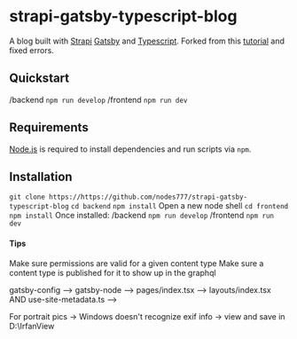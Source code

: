 # strapi-gatsby-typescript-blog

A blog built with [Strapi](https://strapi.io/) [Gatsby](https://www.gatsbyjs.com/) and [Typescript](https://www.typescriptlang.org/). Forked from this [tutorial](https://strapi.io/blog/build-a-static-blog-with-gatsby-typescript-and-strapi) and fixed errors.

## Quickstart

/backend
`npm run develop`
/frontend
`npm run dev`

## Requirements

[Node.js](https://nodejs.org) is required to install dependencies and run scripts via `npm`.

## Installation

`git clone https://https://github.com/nodes777/strapi-gatsby-typescript-blog`
`cd backend`
`npm install`
Open a new node shell
`cd frontend`
`npm install`
Once installed:
/backend
`npm run develop`
/frontend
`npm run dev`

#### Tips

Make sure permissions are valid for a given content type
Make sure a content type is published for it to show up in the graphql

gatsby-config --> gatsby-node --> pages/index.tsx --> layouts/index.tsx AND use-site-metadata.ts -->

For portrait pics -> Windows doesn't recognize exif info -> view and save in D:\IrfanView
